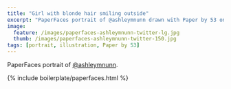 ```yaml
---
title: "Girl with blonde hair smiling outside"
excerpt: "PaperFaces portrait of @ashleymnunn drawn with Paper by 53 on an iPad."
image: 
  feature: /images/paperfaces-ashleymnunn-twitter-lg.jpg
  thumb: /images/paperfaces-ashleymnunn-twitter-150.jpg
tags: [portrait, illustration, Paper by 53]
---
```


PaperFaces portrait of [@ashleymnunn](http://twitter.com/ashleymnunn).

{% include boilerplate/paperfaces.html %}
